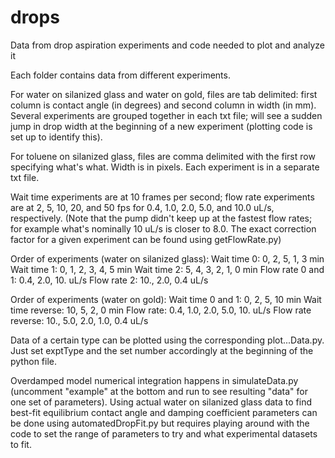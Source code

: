 # drops
Data from drop aspiration experiments and code needed to plot and analyze it

Each folder contains data from different experiments. 

For water on silanized glass and water on gold, files are tab delimited: first column is contact angle (in degrees) and second column in width (in mm). Several experiments are grouped together in each txt file; will see a sudden jump in drop width at the beginning of a new experiment (plotting code is set up to identify this). 

For toluene on silanized glass, files are comma delimited with the first row specifying what's what. Width is in pixels. Each experiment is in a separate txt file. 

Wait time experiments are at 10 frames per second; flow rate experiments are at 2, 5, 10, 20, and 50 fps for 0.4, 1.0, 2.0, 5.0, and 10.0 uL/s, respectively. (Note that the pump didn't keep up at the fastest flow rates; for example what's nominally 10 uL/s is closer to 8.0. The exact correction factor for a given experiment can be found using getFlowRate.py)

Order of experiments (water on silanized glass):
Wait time 0: 0, 2, 5, 1, 3 min
Wait time 1: 0, 1, 2, 3, 4, 5 min
Wait time 2: 5, 4, 3, 2, 1, 0 min
Flow rate 0 and 1: 0.4, 2.0, 10. uL/s
Flow rate 2: 10., 2.0, 0.4 uL/s

Order of experiments (water on gold):
Wait time 0 and 1: 0, 2, 5, 10 min
Wait time reverse: 10, 5, 2, 0 min
Flow rate: 0.4, 1.0, 2.0, 5.0, 10. uL/s
Flow rate reverse: 10., 5.0, 2.0, 1.0, 0.4 uL/s

Data of a certain type can be plotted using the corresponding plot...Data.py. Just set exptType and the set number accordingly at the beginning of the python file. 

Overdamped model numerical integration happens in simulateData.py (uncomment "example" at the bottom and run to see resulting "data" for one set of parameters). Using actual water on silanized glass data to find best-fit equilibrium contact angle and damping coefficient parameters can be done using automatedDropFit.py but requires playing around with the code to set the range of parameters to try and what experimental datasets to fit.
